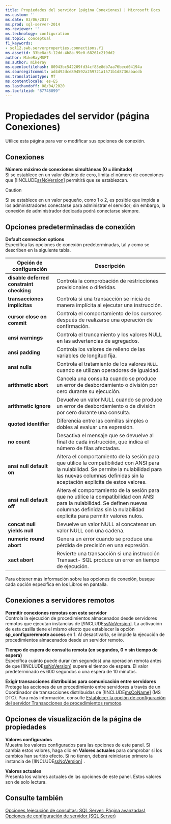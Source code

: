 ```yaml
---
title: Propiedades del servidor (página Conexiones) | Microsoft Docs
ms.custom: ''
ms.date: 03/06/2017
ms.prod: sql-server-2014
ms.reviewer: ''
ms.technology: configuration
ms.topic: conceptual
f1_keywords:
- sql12.swb.serverproperties.connections.f1
ms.assetid: 33be8ac5-12dd-4b8a-99e0-68261c219dd2
author: MikeRayMSFT
ms.author: mikeray
ms.openlocfilehash: 80943bc542209fd34cf83e8db7aa76becd04194a
ms.sourcegitcommit: ad4d92dce894592a259721a1571b1d8736abacdb
ms.translationtype: MT
ms.contentlocale: es-ES
ms.lasthandoff: 08/04/2020
ms.locfileid: "87748899"
---
```

# <a name="server-properties-connections-page"></a>Propiedades del servidor (página Conexiones)
  Utilice esta página para ver o modificar sus opciones de conexión.  
  
## <a name="connections"></a>Conexiones  
 **Número máximo de conexiones simultáneas (0 = ilimitado)**  
 Si se establece en un valor distinto de cero, limita el número de conexiones que [!INCLUDE[ssNoVersion](../../includes/ssnoversion-md.md)] permitirá que se establezcan.  
  
> [!CAUTION]  
>  Si se establece en un valor pequeño, como 1 o 2, es posible que impida a los administradores conectarse para administrar el servidor; sin embargo, la conexión de administrador dedicada podrá conectarse siempre.  
  
## <a name="default-connection-options"></a>Opciones predeterminadas de conexión  
 **Default connection options**  
 Especifica las opciones de conexión predeterminadas, tal y como se describen en la siguiente tabla.  
  
|Opción de configuración|Descripción|  
|--------------------------|-----------------|  
|**disable deferred constraint checking**|Controla la comprobación de restricciones provisionales o diferidas.|  
|**transacciones implícitas**|Controla si una transacción se inicia de manera implícita al ejecutar una instrucción.|  
|**cursor close on commit**|Controla el comportamiento de los cursores después de realizarse una operación de confirmación.|  
|**ansi warnings**|Controla el truncamiento y los valores NULL en las advertencias de agregados.|  
|**ansi padding**|Controla los valores de relleno de las variables de longitud fija.|  
|**ansi nulls**|Controla el tratamiento de los valores `NULL` cuando se utilizan operadores de igualdad.|  
|**arithmetic abort**|Cancela una consulta cuando se produce un error de desbordamiento o división por cero durante su ejecución.|  
|**arithmetic ignore**|Devuelve un valor NULL cuando se produce un error de desbordamiento o de división por cero durante una consulta.|  
|**quoted identifier**|Diferencia entre las comillas simples o dobles al evaluar una expresión.|  
|**no count**|Desactiva el mensaje que se devuelve al final de cada instrucción, que indica el número de filas afectadas.|  
|**ansi null default on**|Altera el comportamiento de la sesión para que utilice la compatibilidad con ANSI para la nulabilidad. Se permite la nulabilidad para las nuevas columnas definidas sin la aceptación explícita de estos valores.|  
|**ansi null default off**|Altera el comportamiento de la sesión para que no utilice la compatibilidad con ANSI para la nulabilidad. Se definen nuevas columnas definidas sin la nulabilidad explícita para permitir valores nulos.|  
|**concat null yields null**|Devuelve un valor NULL al concatenar un valor NULL con una cadena.|  
|**numeric round abort**|Genera un error cuando se produce una pérdida de precisión en una expresión.|  
|**xact abort**|Revierte una transacción si una instrucción Transact- SQL produce un error en tiempo de ejecución.|  
  
 Para obtener más información sobre las opciones de conexión, busque cada opción específica en los Libros en pantalla.  
  
## <a name="remote-server-connections"></a>Conexiones a servidores remotos  
 **Permitir conexiones remotas con este servidor**  
 Controla la ejecución de procedimientos almacenados desde servidores remotos que ejecutan instancias de [!INCLUDE[ssNoVersion](../../includes/ssnoversion-md.md)]. La activación de esta casilla tiene el mismo efecto que establecer la opción **sp_configureremote access** en 1. Al desactivarla, se impide la ejecución de procedimientos almacenados desde un servidor remoto.  
  
 **Tiempo de espera de consulta remota (en segundos, 0 = sin tiempo de espera)**  
 Especifica cuánto puede durar (en segundos) una operación remota antes de que [!INCLUDE[ssNoVersion](../../includes/ssnoversion-md.md)] supere el tiempo de espera. El valor predeterminado es 600 segundos o una espera de 10 minutos.  
  
 **Exigir transacciones distribuidas para comunicación entre servidores**  
 Protege las acciones de un procedimiento entre servidores a través de un Coordinador de transacciones distribuidas de [!INCLUDE[msCoName](../../includes/msconame-md.md)] (MS DTC). Para más información, consulte [Establecer la opción de configuración del servidor Transacciones de procedimientos remotos](configure-the-remote-proc-trans-server-configuration-option.md).  
  
## <a name="property-page-display-options"></a>Opciones de visualización de la página de propiedades  
 **Valores configurados**  
 Muestra los valores configurados para las opciones de este panel. Si cambia estos valores, haga clic en **Valores actuales** para comprobar si los cambios han surtido efecto. Si no tienen, deberá reiniciarse primero la instancia de [!INCLUDE[ssNoVersion](../../includes/ssnoversion-md.md)] .  
  
 **Valores actuales**  
 Presenta los valores actuales de las opciones de este panel. Estos valores son de solo lectura.  
  
## <a name="see-also"></a>Consulte también  
 [Opciones &#40;ejecución de consultas: SQL Server: Página avanzadas&#41;](../options-query-execution-sql-server-advanced-page.md)   
 [Opciones de configuración de servidor &#40;SQL Server&#41;](server-configuration-options-sql-server.md)  
  
  

